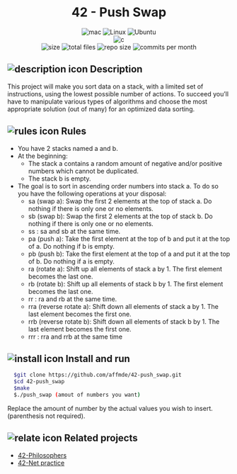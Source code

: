 <div align="center">

# 42 - Push Swap

<img alt="mac" src="https://img.shields.io/badge/mac%20os-000000?style=for-the-badge&logo=apple&logoColor=white"/>
<img alt="Linux" src="https://img.shields.io/badge/Linux-FCC624?style=for-the-badge&logo=linux&logoColor=black"/>
<img alt="Ubuntu" src="https://img.shields.io/badge/Ubuntu-E95420?style=for-the-badge&logo=ubuntu&logoColor=white"/>
<br>
<img alt="c" src="https://img.shields.io/badge/C-00599C?style=for-the-badge&logo=c&logoColor=white"/>
<br>
<img alt="size" src="https://img.shields.io/github/languages/code-size/affmde/42-push_swap"/>
<img alt="total files" src="https://img.shields.io/github/directory-file-count/affmde/42-push_swap"/>
<img alt="repo size" src="https://img.shields.io/github/repo-size/affmde/42-push_swap"/>
<img alt="commits per month" src="https://img.shields.io/github/commit-activity/m/affmde/42-push_swap"/>
</div>


## ![description icon](https://cdn-icons-png.flaticon.com/32/2644/2644332.png) Description
This project will make you sort data on a stack, with a limited set of instructions, using
the lowest possible number of actions. To succeed you’ll have to manipulate various
types of algorithms and choose the most appropriate solution (out of many) for an
optimized data sorting.

## ![rules icon](https://cdn-icons-png.flaticon.com/32/3251/3251383.png) Rules

* You have 2 stacks named a and b.
* At the beginning:
    * The stack a contains a random amount of negative and/or positive numbers which cannot be duplicated.
    * The stack b is empty.
* The goal is to sort in ascending order numbers into stack a. To do so you have the following operations at your disposal:
    * sa (swap a): Swap the first 2 elements at the top of stack a.
        Do nothing if there is only one or no elements.
    * sb (swap b): Swap the first 2 elements at the top of stack b.
        Do nothing if there is only one or no elements.
    * ss : sa and sb at the same time.
    * pa (push a): Take the first element at the top of b and put it at the top of a.
        Do nothing if b is empty.
    * pb (push b): Take the first element at the top of a and put it at the top of b.
        Do nothing if a is empty.
    * ra (rotate a): Shift up all elements of stack a by 1.
        The first element becomes the last one.
    * rb (rotate b): Shift up all elements of stack b by 1.
        The first element becomes the last one.
    * rr : ra and rb at the same time.
    * rra (reverse rotate a): Shift down all elements of stack a by 1.
        The last element becomes the first one.
    * rrb (reverse rotate b): Shift down all elements of stack b by 1.
        The last element becomes the first one.
    * rrr : rra and rrb at the same time

## ![install icon](https://cdn-icons-png.flaticon.com/32/427/427132.png) Install and run


```bash
  $git clone https://github.com/affmde/42-push_swap.git
  $cd 42-push_swap
  $make
  $./push_swap (amout of numbers you want)
```
Replace the amount of number by the actual values you wish to insert. (parenthesis not required).
## ![relate icon](https://cdn-icons-png.flaticon.com/32/2875/2875800.png) Related projects

 - [42-Philosophers](https://github.com/affmde/42-philosophers)
 - [42-Net practice](https://github.com/affmde/42-net_practice)


